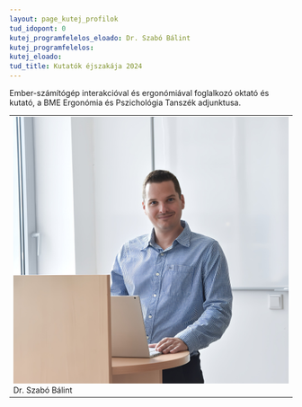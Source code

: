 ```yaml
---
layout: page_kutej_profilok
tud_idopont: 0
kutej_programfelelos_eloado: Dr. Szabó Bálint
kutej_programfelelos: 
kutej_eloado:
tud_title: Kutatók éjszakája 2024
---
```


Ember-számítógép interakcióval és ergonómiával foglalkozó oktató és kutató, a BME Ergonómia és Pszichológia Tanszék adjunktusa.

<table class="picture">
<tr>
<td>

<div class="gallery">
    <img src="images/szabo_balint.jpg" max-width="250" max-height="200">
  <div class="desc"> Dr. Szabó Bálint</div>
</div>

</td>
</tr>
</table>
